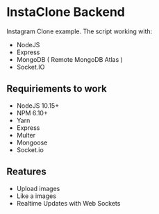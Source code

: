 # InstaClone Backend
Instagram Clone example. The script working with:
- NodeJS
- Express
- MongoDB ( Remote MongoDB Atlas )
- Socket.IO

## Requiriements to work
- NodeJS 10.15+
- NPM 6.10+
- Yarn
- Express
- Multer 
- Mongoose
- Socket.io

## Reatures
- Upload images
- Like a images
- Realtime Updates with Web Sockets